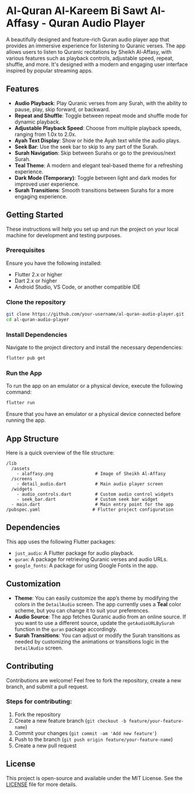 

# **Al-Quran Al-Kareem Bi Sawt Al-Affasy - Quran Audio Player**

A beautifully designed and feature-rich Quran audio player app that provides an immersive experience for listening to Quranic verses. The app allows users to listen to Quranic recitations by Sheikh Al-Affasy, with various features such as playback controls, adjustable speed, repeat, shuffle, and more. It's designed with a modern and engaging user interface inspired by popular streaming apps.

## **Features**
- **Audio Playback**: Play Quranic verses from any Surah, with the ability to pause, play, skip forward, or backward.
- **Repeat and Shuffle**: Toggle between repeat mode and shuffle mode for dynamic playback.
- **Adjustable Playback Speed**: Choose from multiple playback speeds, ranging from 1.0x to 2.0x.
- **Ayah Text Display**: Show or hide the Ayah text while the audio plays.
- **Seek Bar**: Use the seek bar to skip to any part of the Surah.
- **Surah Navigation**: Skip between Surahs or go to the previous/next Surah.
- **Teal Theme**: A modern and elegant teal-based theme for a refreshing experience.
- **Dark Mode (Temporary)**: Toggle between light and dark modes for improved user experience.
- **Surah Transitions**: Smooth transitions between Surahs for a more engaging experience.

## **Getting Started**

These instructions will help you set up and run the project on your local machine for development and testing purposes.

### **Prerequisites**

Ensure you have the following installed:
- Flutter 2.x or higher
- Dart 2.x or higher
- Android Studio, VS Code, or another compatible IDE

### **Clone the repository**

```bash
git clone https://github.com/your-username/al-quran-audio-player.git
cd al-quran-audio-player
```

### **Install Dependencies**

Navigate to the project directory and install the necessary dependencies:

```bash
flutter pub get
```

### **Run the App**

To run the app on an emulator or a physical device, execute the following command:

```bash
flutter run
```

Ensure that you have an emulator or a physical device connected before running the app.

## **App Structure**

Here is a quick overview of the file structure:

```
/lib
  /assets
    - alaffasy.png                # Image of Sheikh Al-Affasy
  /screens
    - detail_audio.dart           # Main audio player screen
  /widgets
    - audio_controls.dart         # Custom audio control widgets
    - seek_bar.dart               # Custom seek bar widget
  - main.dart                     # Main entry point for the app
/pubspec.yaml                    # Flutter project configuration
```

## **Dependencies**

This app uses the following Flutter packages:
- `just_audio`: A Flutter package for audio playback.
- `quran`: A package for retrieving Quranic verses and audio URLs.
- `google_fonts`: A package for using Google Fonts in the app.

## **Customization**

- **Theme**: You can easily customize the app’s theme by modifying the colors in the `DetailAudio` screen. The app currently uses a **Teal** color scheme, but you can change it to suit your preferences.
- **Audio Source**: The app fetches Quranic audio from an online source. If you want to use a different source, update the `getAudioURLBySurah` function in the `quran` package accordingly.
- **Surah Transitions**: You can adjust or modify the Surah transitions as needed by customizing the animations or transitions logic in the `DetailAudio` screen.

## **Contributing**

Contributions are welcome! Feel free to fork the repository, create a new branch, and submit a pull request.

### **Steps for contributing:**
1. Fork the repository
2. Create a new feature branch (`git checkout -b feature/your-feature-name`)
3. Commit your changes (`git commit -am 'Add new feature'`)
4. Push to the branch (`git push origin feature/your-feature-name`)
5. Create a new pull request

## **License**

This project is open-source and available under the MIT License. See the [LICENSE](LICENSE) file for more details.

